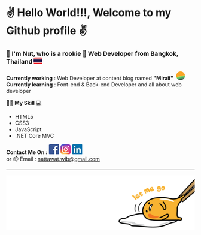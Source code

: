 # ✌️ Hello World!!!,  Welcome to my Github profile ✌️ 
    
    
      
     
### __📣 I'm Nut, who is a rookie 👶 Web Developer from Bangkok, Thailand__ ![thai flag 23](https://github.com/nattawat-wib/nattawat-wib/blob/master/LOGO/Thai%20FLAG%2023.png) 
  
**Currently working** : Web Developer at content blog named **"Miraii"** 
![mi logo](https://github.com/nattawat-wib/nattawat-wib/blob/master/LOGO/Miraii%20Logo%2030.png)<br> 
**Currently learning** : Font-end & Back-end Developer and all about web developer 
  
 👨‍💻 **My Skill** 💻 <br>       
- HTML5     
- CSS3   
- JavaScript 
- .NET Core MVC    
 

**Contact Me On :** 
[![Fcebook logo](https://github.com/nattawat-wib/nattawat-wib/blob/master/LOGO/Fcebook%20Logo%2027.jpg)](https://www.facebook.com/nattawat.viboonkosol/)
[![LinkIn logo](https://github.com/nattawat-wib/nattawat-wib/blob/master/LOGO/Instagram%20Icon%2027.png)](https://www.linkedin.com/in/nattawat-wiboonkosol-0774581b2/)
[![IG logo](https://github.com/nattawat-wib/nattawat-wib/blob/master/LOGO/Linkin%20icon%2027.jpg)](https://www.instagram.com/ella_nuttt/)
<br>
or 📫 Email : nattawat.wib@gmail.com <br> 
  
      
    
---     
![footer](https://github.com/nattawat-wib/nattawat-wib/blob/master/footer%20img.png) 
   
<!--  
**nattawat-wib/nattawat-wib** is a ✨ _special_ ✨ repository because its `README.md` (this file) appears on your GitHub profile. 

Here are some ideas to get you started: 
 
- 🔭 I’m currently working on ... 
- 🌱 I’m currently learning ...
- 👯 I’m looking to collaborate on ...
- 🤔 I’m looking for help with ... 
- 💬 Ask me about ...
- 📫 How to reach me: ...  
- 😄 Pronouns: ...
- ⚡ Fun fact: ... 
-->  
    
  
   
 
 
